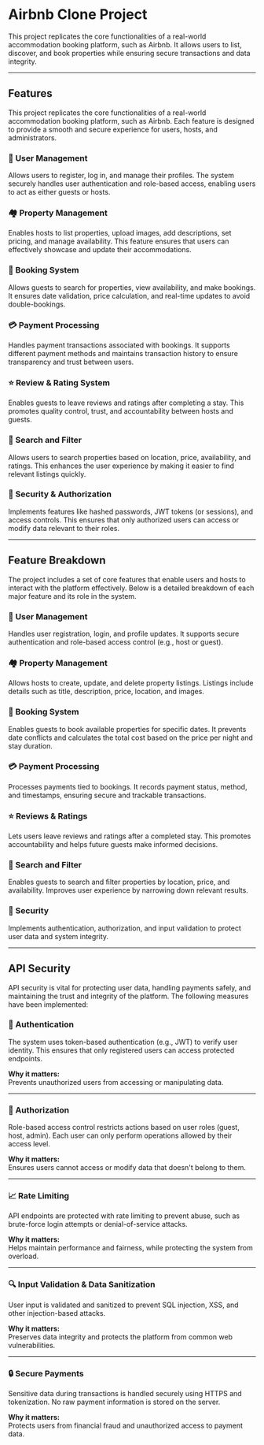 # Airbnb Clone Project

This project replicates the core functionalities of a real-world accommodation booking platform, such as Airbnb. It allows users to list, discover, and book properties while ensuring secure transactions and data integrity.

---

## Features

This project replicates the core functionalities of a real-world accommodation booking platform, such as Airbnb. Each feature is designed to provide a smooth and secure experience for users, hosts, and administrators.

### 👤 User Management
Allows users to register, log in, and manage their profiles. The system securely handles user authentication and role-based access, enabling users to act as either guests or hosts.

### 🏘️ Property Management
Enables hosts to list properties, upload images, add descriptions, set pricing, and manage availability. This feature ensures that users can effectively showcase and update their accommodations.

### 📅 Booking System
Allows guests to search for properties, view availability, and make bookings. It ensures date validation, price calculation, and real-time updates to avoid double-bookings.

### 💳 Payment Processing
Handles payment transactions associated with bookings. It supports different payment methods and maintains transaction history to ensure transparency and trust between users.

### ⭐ Review & Rating System
Enables guests to leave reviews and ratings after completing a stay. This promotes quality control, trust, and accountability between hosts and guests.

### 🔎 Search and Filter
Allows users to search properties based on location, price, availability, and ratings. This enhances the user experience by making it easier to find relevant listings quickly.

### 🔐 Security & Authorization
Implements features like hashed passwords, JWT tokens (or sessions), and access controls. This ensures that only authorized users can access or modify data relevant to their roles.

---

## Feature Breakdown

The project includes a set of core features that enable users and hosts to interact with the platform effectively. Below is a detailed breakdown of each major feature and its role in the system.

### 👤 User Management
Handles user registration, login, and profile updates. It supports secure authentication and role-based access control (e.g., host or guest).

### 🏘️ Property Management
Allows hosts to create, update, and delete property listings. Listings include details such as title, description, price, location, and images.

### 📅 Booking System
Enables guests to book available properties for specific dates. It prevents date conflicts and calculates the total cost based on the price per night and stay duration.

### 💳 Payment Processing
Processes payments tied to bookings. It records payment status, method, and timestamps, ensuring secure and trackable transactions.

### ⭐ Reviews & Ratings
Lets users leave reviews and ratings after a completed stay. This promotes accountability and helps future guests make informed decisions.

### 🔎 Search and Filter
Enables guests to search and filter properties by location, price, and availability. Improves user experience by narrowing down relevant results.

### 🔐 Security
Implements authentication, authorization, and input validation to protect user data and system integrity.

---

## API Security

API security is vital for protecting user data, handling payments safely, and maintaining the trust and integrity of the platform. The following measures have been implemented:

### 🔐 Authentication
The system uses token-based authentication (e.g., JWT) to verify user identity. This ensures that only registered users can access protected endpoints.

**Why it matters:**  
Prevents unauthorized users from accessing or manipulating data.

---

### 🛂 Authorization
Role-based access control restricts actions based on user roles (guest, host, admin). Each user can only perform operations allowed by their access level.

**Why it matters:**  
Ensures users cannot access or modify data that doesn't belong to them.

---

### 📈 Rate Limiting
API endpoints are protected with rate limiting to prevent abuse, such as brute-force login attempts or denial-of-service attacks.

**Why it matters:**  
Helps maintain performance and fairness, while protecting the system from overload.

---

### 🔍 Input Validation & Data Sanitization
User input is validated and sanitized to prevent SQL injection, XSS, and other injection-based attacks.

**Why it matters:**  
Preserves data integrity and protects the platform from common web vulnerabilities.

---

### 🔒 Secure Payments
Sensitive data during transactions is handled securely using HTTPS and tokenization. No raw payment information is stored on the server.

**Why it matters:**  
Protects users from financial fraud and unauthorized access to payment data.
